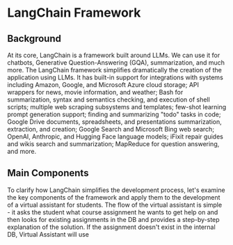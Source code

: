 # LangChain Framework

## Background
At its core, LangChain is a framework built around LLMs. We can use it for chatbots, Generative Question-Answering (GQA), summarization, and much more. The LangChain framework simplifies dramatically the creation of the application using LLMs. It has built-in support for integrations with systems including Amazon, Google, and Microsoft Azure cloud storage; API wrappers for news, movie information, and weather; Bash for summarization, syntax and semantics checking, and execution of shell scripts; multiple web scraping subsystems and templates; few-shot learning prompt generation support; finding and summarizing "todo" tasks in code; Google Drive documents, spreadsheets, and presentations summarization, extraction, and creation; Google Search and Microsoft Bing web search; OpenAI, Anthropic, and Hugging Face language models; iFixit repair guides and wikis search and summarization; MapReduce for question answering, and more.

## Main Components
To clarify how LangChain simplifies the development process, let's examine the key components of the framework and apply them to the development of a virtual assistant for students. The flow of the virtual assistant is simple - it asks the student what course assignment he wants to get help on and then looks for existing assignments in the DB and provides a step-by-step explanation of the solution. If the assignment doesn't exist in the internal DB, Virtual Assistant will use 








